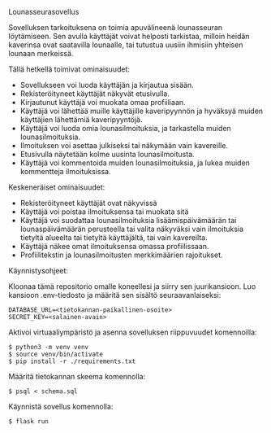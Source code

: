 Lounasseurasovellus

Sovelluksen tarkoituksena on toimia apuvälineenä lounasseuran löytämiseen. Sen avulla käyttäjät voivat helposti tarkistaa, milloin heidän kaverinsa ovat saatavilla lounaalle, tai tutustua uusiin ihmisiin yhteisen lounaan merkeissä.  


Tällä hetkellä toimivat ominaisuudet: 

- Sovellukseen voi luoda käyttäjän ja kirjautua sisään. 
- Rekisteröityneet käyttäjät näkyvät etusivulla. 
- Kirjautunut käyttäjä voi muokata omaa profiiliaan. 
- Käyttäjä voi lähettää muille käyttäjille kaveripyynnön ja hyväksyä muiden käyttäjien lähettämiä kaveripyyntöjä. 
- Käyttäjä voi luoda omia lounasilmoituksia, ja tarkastella muiden lounasilmoituksia.
- Ilmoituksen voi asettaa julkiseksi tai näkymään vain kavereille. 
- Etusivulla näytetään kolme uusinta lounasilmoitusta. 
- Käyttäjä voi kommentoida muiden lounasilmoituksia, ja lukea muiden kommentteja ilmoituksissa. 

Keskeneräiset ominaisuudet: 
- Rekisteröityneet käyttäjät ovat näkyvissä 
- Käyttäjä voi poistaa ilmoituksensa tai muokata sitä 
- Käyttäjä voi suodattaa lounasilmoituksia lisäämispäivämäärän tai lounaspäivämäärän perusteella tai valita näkyväksi vain ilmoituksia tietyltä alueelta tai  tietyltä käyttäjältä, tai vain kavereilta. 
- Käyttäjä näkee omat ilmoituksensa omassa profiilissaan. 
- Profiilitekstin ja lounasilmoitusten merkkimäärien rajoitukset. 


Käynnistysohjeet: 


Kloonaa tämä repositorio omalle koneellesi ja siirry sen juurikansioon. Luo kansioon .env-tiedosto ja määritä sen sisältö seuraavanlaiseksi: 

```
DATABASE_URL=<tietokannan-paikallinen-osoite>
SECRET_KEY=<salainen-avain>
```


Aktivoi virtuaaliympäristö ja asenna sovelluksen riippuvuudet komennoilla: 

```
$ python3 -m venv venv
$ source venv/bin/activate
$ pip install -r ./requirements.txt
```


Määritä tietokannan skeema komennolla: 

```
$ psql < schema.sql
```


Käynnistä sovellus komennolla: 

```
$ flask run
```

